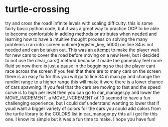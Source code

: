 # turtle-crossing
try and cross the road! Infinite levels with scaling difficulty. 
this is some fairly basic python code, but it was a great way to practice OOP 
to be able to become comfortable in adding methods or atributes when needed
and learning how to have a intuitive thought process on solving the many problems i ran into.
screen.ontimer(register_key, 5000) on line 34 is not needed and can be taken out. This was an
attempt to make the player wait for new cars to cover the road before moving on a new level,
but i decided to not use the clear_cars() method because it made the gameplay feel more fluid
so now there is just a pause in the beggining so that the player cant race across the screen
if you feel that there are to many cars on the screen there is an easy fix for this
you will go to line 34 in main.py and change the randint range to a higher range
this will make it were there is a lower chance of cars spawning.
if you feel that the cars are moving to fast and the speed curve is to high per level
then you can go to car_manager.py and lower the MOVE_INCREMENT.
a MOVE_INCREMENT of 10 seemed to have a fun challenging experience, but i could def understand
wanting to lower that
if youd want a bigger variety of colors for the cars you could add colors from the turtle library
to the COLORS list in car_manager.py
thts all i got for this one. I know its simple but it was a fun time to make. 
I hope you have fun!
